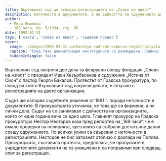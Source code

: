 ```yaml
---
title: Върховният съд ще оспорва регистрацията на „Слово на живот“
description: Неточности в документите, а не дейността на сдружението ще са обект на делото.
author: 
  - Мира Емилова
  - 168 часа, бр. 5/1994, стр. 36
date: 1994-01-31
tags: ['секта', 'Слово на живот', 'съдебен процес']
cover:
  image: ./images/1994-01-31-vurhovniya-sud-she-osporva-registraciyata-na-slovo-na-zhivot/cover.webp
  caption: "След тази демонстрация институциите се размърдаха. Снимка: Борис Разаклиев"
  hiddenInSingle: false
---
```


Върховният съд насрочи две дела за февруари срещу фондация
„Слово на живот“ с президент Иван Хазърбасанов и сдружение
„Истина от Сион“ с пастор Георги Бакалов. Протестът от Градска
прокуратура, по повод на който Върховният съд насрочи делата,
е свързан с регистрацията на двете организации.

Съдът ще оспорва съдебните решения от 1991 г. поради неточности
в документите. В прокуратурата уточниха, че това ще са фирмени,
а не лични дела. Съдът не се занимавал с дейността на
организациите, които от една година вече са едно цяло.
Главният прокурор на Градска прокуратура Нестор Несторов каза
пред репортер на „168 часа“, че е имало проверки на полицията,
чрез които са събрани достатъчно данни срещу сдружението. Но
всички улики са свързани с неточности в регистрацията. Несторов
не бил запознат отблизо с доклада на Попова. Прокурорката,
съставила протеста, предполага, че пропуските в учредителните
документи не са умишлени и са поправими при следващ опит за
регистрация.